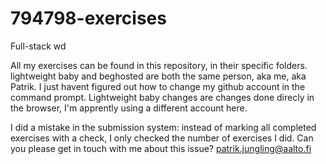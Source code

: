 # 794798-exercises
Full-stack wd

All my exercises can be found in this repository, in their specific folders.
lightweight baby and beghosted are both the same person, aka me, aka Patrik. I just havent figured out how to change my github account in the command prompt. Lightweight baby changes are changes done direcly in the browser, I'm apprently using a different account here.

I did a mistake in the submission system: instead of marking all completed exercises with a check, I only checked the number of exercises I did. Can you please get in touch with me about this issue? patrik.jungling@aalto.fi
